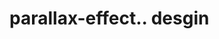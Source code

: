 # parallax-effect.. desgin                                                                                                                                                                                                                                                                                                                                                                                                                                                 
